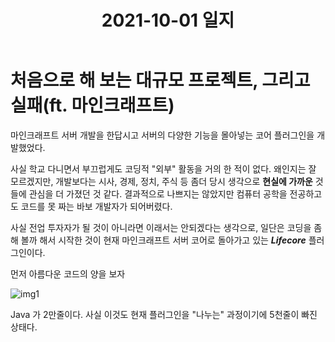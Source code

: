 ﻿---
title: "2021-10-01 일지"
last_modified_at: 2021-10-06T15:10:02-05:00
categories:

  - diary
tags:
  - life
---

<h1>처음으로 해 보는 대규모 프로젝트, 그리고 실패(ft. 마인크래프트)</h1>



마인크래프트 서버 개발을 한답시고 서버의 다양한 기능을 몰아넣는 코어 플러그인을 개발했었다.



사실 학교 다니면서 부끄럽게도 코딩적 "외부" 활동을 거의 한 적이 없다. 왜인지는 잘 모르겠지만, 개발보다는 시사, 경제, 정치, 주식 등 좀더 당시 생각으로 **현실에 가까운** 것들에 관심을 더 가졌던 것 같다. 결과적으로 나쁘지는 않았지만 컴퓨터 공학을 전공하고도 코드를 못 짜는 바보 개발자가 되어버렸다.



사실 전업 투자자가 될 것이 아니라면 이래서는 안되겠다는 생각으로, 일단은 코딩을 좀 해 볼까 해서 시작한 것이 현재 마인크래프트 서버 코어로 돌아가고 있는 ***Lifecore*** 플러그인이다. 



먼저 아름다운 코드의 양을 보자

![img1](C:\Users\user\projects\sig-blog\sig-blog.github.io\images\2021-10-06-1.png)



Java 가 2만줄이다. 사실 이것도 현재 플러그인을 "나누는" 과정이기에 5천줄이 빠진 상태다. 

